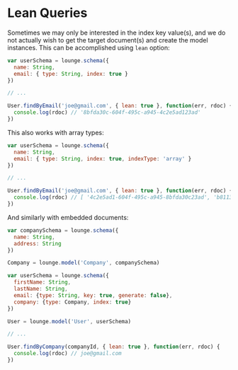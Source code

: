 # Lean Queries

Sometimes we may only be interested in the index key value(s), and we do not actually wish to get the target document(s)
and create the model instances. This can be accomplished using `lean` option:

```js
var userSchema = lounge.schema({
  name: String,
  email: { type: String, index: true }
})

// ...

User.findByEmail('joe@gmail.com', { lean: true }, function(err, rdoc) {
  console.log(rdoc) // '8bfda30c-604f-495c-a945-4c2e5ad123ad'
})
```

This also works with array types:

```js
var userSchema = lounge.schema({
  name: String,
  email: { type: String, index: true, indexType: 'array' }
})

// ...

User.findByEmail('joe@gmail.com', { lean: true }, function(err, rdoc) {
  console.log(rdoc) // [ '4c2e5ad1-604f-495c-a945-8bfda30c23ad', 'b81134d5-24ac-408b-b2d6-40a33a057f50' ]
})
```

And similarly with embedded documents:

```js
var companySchema = lounge.schema({
  name: String,
  address: String
})

Company = lounge.model('Company', companySchema)

var userSchema = lounge.schema({
  firstName: String,
  lastName: String,
  email: {type: String, key: true, generate: false},
  company: {type: Company, index: true}
})

User = lounge.model('User', userSchema)

// ...

User.findByCompany(companyId, { lean: true }, function(err, rdoc) {
  console.log(rdoc) // joe@gmail.com
})
```
